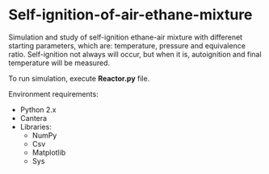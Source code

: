 # Self-ignition-of-air-ethane-mixture

Simulation and study of self-ignition ethane-air mixture with differenet starting parameters, which are: temperature, pressure and equivalence ratio. Self-ignition not always will occur, but when it is, autoignition and final temperature will be measured. 

To run simulation, execute **Reactor.py** file.

Environment requirements: 
* Python 2.x
* Cantera
* Libraries:
  * NumPy
  * Csv
  * Matplotlib
  * Sys
